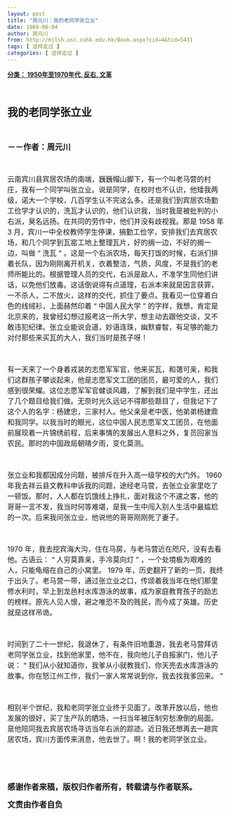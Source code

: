 ```yaml
---
layout: post
title: "周元川：我的老同学张立业"
date: 1989-06-04
author: 周元川
from: http://mjlsh.usc.cuhk.edu.hk/Book.aspx?cid=4&tid=5431
tags: [ 这样走过 ]
categories: [ 这样走过 ]
---
```


<div style="margin: 15px 10px 10px 0px;">
 <div>
  <span id="ctl00_ContentPlaceHolder1_chapter1_SubjectLabel" style="font-weight:bold;text-decoration:underline;">
   分类： 1950年至1970年代, 反右, 文革
  </span>
 </div>
 <p class="p1">
  <b style="">
   <font size="5">
    <span class="s1">
    </span>
    <br/>
   </font>
  </b>
 </p>
 <p class="p2">
  <span class="s1">
   <b>
    <font size="5">
     我的老同学张立业
    </font>
   </b>
  </span>
 </p>
 <p class="p3">
  <b>
   <font size="4">
    <span class="s1">
    </span>
    <br/>
   </font>
  </b>
 </p>
 <p class="p2">
  <span class="s1">
   <b style="">
    <font size="4">
     －－作者：周元川
    </font>
   </b>
  </span>
 </p>
 <p class="p4">
  <span class="s1">
   <font size="3">
    <br/>
   </font>
  </span>
 </p>
 <p class="p2">
  <font size="3">
   <span class="s1">
    云南宾川县宾居农场的南端，巍巍帽山脚下，有一个叫老马营的村庄，我有一个同学叫张立业。说是同学，在校时也不认识，他矮我两级，诺大一个学校，几百学生认不完这么多。还是我们到宾居农场勤工俭学才认识的，洗瓦才认识的，他们认识我，当时我是被批判的小右派，臭名远扬。在共同的劳作中，他们并没有歧视我。那是
   </span>
   <span class="s2">
    1958
   </span>
   <span class="s1">
    年
   </span>
   <span class="s2">
    3
   </span>
   <span class="s1">
    月，宾川一中全校教师学生停课，搞勤工俭学，安排我们去宾居农场，和几个同学到瓦窑工地上整理瓦片，好的搁一边，不好的搁一边，叫做
   </span>
   <span class="s2">
    “
   </span>
   <span class="s1">
    洗瓦
   </span>
   <span class="s2">
    ”
   </span>
   <span class="s1">
    。这是一个右派农场，每天打饭的时候，右派们排着长队，因为刚刚离开机关，衣着整洁，气质，风度，不是我们的老师所能比的。根据管理人员的交代，右派是敌人，不准学生同他们讲话，以免他们放毒。这话倒说得有点道理，右派本来就是因言获罪，一不杀人，二不放火，这样的交代，抓住了要点。我看见一位穿着白色的线绒衫，上面赫然印着
   </span>
   <span class="s2">
    “
   </span>
   <span class="s1">
    中国人民大学
   </span>
   <span class="s2">
    ”
   </span>
   <span class="s1">
    的字样，我想，肯定是北京来的，我曾经幻想过报考这一所大学，想主动去跟他交谈，又不敢违犯纪律。张立业能说会道，妙语连珠，幽默睿智，有足够的能力对付那些来买瓦的大人，我们当时是孩子呀！
   </span>
  </font>
 </p>
 <p class="p4">
  <span class="s1">
   <font size="3">
    <br/>
   </font>
  </span>
 </p>
 <p class="p2">
  <span class="s1">
   <font size="3">
    有一天来了一个身着戎装的志愿军军官，他来买瓦，和蔼可亲，和我们这群孩子攀谈起来，他是志愿军文工团的团员，最可爱的人，我们感到很荣耀。这位志愿军军官健谈风趣，了解到我们是中学生，还出了几个题目给我们做。无奈时光久远记不得那些题目了，但我记下了这个人的名字：杨建忠，三家村人。他父亲是老中医，他弟弟杨建鼎和我同学。以我当时的眼光，这位中国人民志愿军文工团员，在他面前展现着一片锦绣前程，后来事情的发展出人意料之外，复员回家当农民。那时的中国政局朝晴夕雨，变化莫测。
   </font>
  </span>
 </p>
 <p class="p4">
  <span class="s1">
   <font size="3">
    <br/>
   </font>
  </span>
 </p>
 <p class="p2">
  <font size="3">
   <span class="s1">
    张立业和我都因成分问题，被排斥在升入高一级学校的大门外。
   </span>
   <span class="s2">
    1960
   </span>
   <span class="s1">
    年我去祥云县文教科申诉我的问题，途经老马营，去张立业家里吃了一顿饭。那时，人人都在饥饿线上挣扎，面对我这个不速之客，他的哥哥一言不发，我当时何等难堪，是我一生中闯入别人生活中最尴尬的一次。后来我问张立业，他说他的哥哥刚刚死了妻子。
   </span>
  </font>
 </p>
 <p class="p4">
  <span class="s1">
   <font size="3">
    <br/>
   </font>
  </span>
 </p>
 <p class="p2">
  <font size="3">
   <span class="s2">
    1970
   </span>
   <span class="s1">
    年，我去挖宾海大沟，住在马房，与老马营近在咫尺，没有去看他。古语云：
   </span>
   <span class="s2">
    “
   </span>
   <span class="s1">
    人穷莫靠亲，手冷莫向灯
   </span>
   <span class="s2">
    ”
   </span>
   <span class="s1">
    ，一个处境极为艰难的人，只能龟缩在自己的小窝里。
   </span>
   <span class="s2">
    1979
   </span>
   <span class="s1">
    年，历史翻开了新的一页，我终于出头了。老马营一带，通过张立业之口，传颂着我当年在他们那里修水利时，早上到龙邑村水库游泳的故事，成为家庭教育孩子的励志的榜样。原先人见人恨，避之唯恐不及的贱民，而今成了英雄。历史就是这样吊诡。
   </span>
  </font>
 </p>
 <p class="p4">
  <span class="s1">
   <font size="3">
    <br/>
   </font>
  </span>
 </p>
 <p class="p2">
  <font size="3">
   <span class="s1">
    时间到了二十一世纪，我退休了，有条件旧地重游，我去老马营拜访老同学张立业，找到他家里，他不在，我向他儿子自报家门，他儿子说：
   </span>
   <span class="s2">
    “
   </span>
   <span class="s1">
    我们从小就知道你，我爹从小就教我们，你天亮去水库游泳的故事。你在怒江州工作，我们一家人常常说到你，我去找我爹回来。
   </span>
   <span class="s2">
    ”
   </span>
  </font>
 </p>
 <p class="p4">
  <span class="s1">
   <font size="3">
    <br/>
   </font>
  </span>
 </p>
 <p class="p2">
  <span class="s1">
   <font size="3">
    相别半个世纪，我和老同学张立业终于见面了。改革开放以后，他也发展的很好，买了生产队的晒场，一扫当年被压制穷愁潦倒的局面。是他陪同我去宾居农场寻访当年右派的踪迹。近日我还想再去一趟宾居农场，宾川方面传来消息，他去世了。啊！我的老同学张立业。
   </font>
  </span>
 </p>
 <p class="p4">
  <span class="s1">
   <font size="3">
    <br/>
   </font>
  </span>
 </p>
 <p class="p4">
  <span class="s1">
   <b style="">
    <font size="4">
     <br/>
    </font>
   </b>
  </span>
 </p>
 <p class="p2">
  <span class="s1">
   <b>
    <font size="4">
     感谢作者来稿，版权归作者所有，转载请与作者联系。
    </font>
   </b>
  </span>
 </p>
 <p class="p2">
  <span class="s1">
   <b style="">
    <font size="4">
     文责由作者自负
    </font>
   </b>
  </span>
 </p>
</div>


